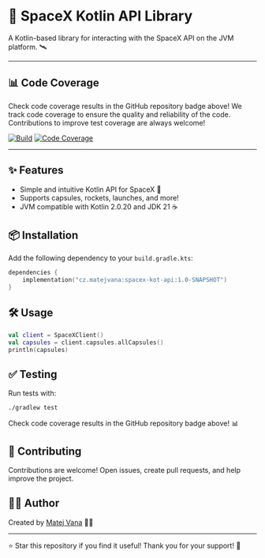 # 🚀 SpaceX Kotlin API Library

A Kotlin-based library for interacting with the SpaceX API on the JVM platform. 🛰️

---

## 📊 Code Coverage

Check code coverage results in the GitHub repository badge above! We track code coverage to ensure the quality and
reliability of the code. Contributions to improve test coverage are always welcome!

[![Build](https://github.com/Acerik/spacex-kot-api/actions/workflows/kotlin-ci.yml/badge.svg)](https://github.com/Acerik/spacex-kot-api/actions/workflows/kotlin-ci.yml)
[![Code Coverage](https://github.com/Acerik/spacex-kot-api/raw/ci-results/.github/badges/jacoco.svg)](https://github.com/Acerik/spacex-kot-api)

---

## ✨ Features

- Simple and intuitive Kotlin API for SpaceX 🚀
- Supports capsules, rockets, launches, and more!
- JVM compatible with Kotlin 2.0.20 and JDK 21 ☕

## 📦 Installation

Add the following dependency to your `build.gradle.kts`:

```kotlin
dependencies {
    implementation("cz.matejvana:spacex-kot-api:1.0-SNAPSHOT")
}
```

## 🛠️ Usage

```kotlin
val client = SpaceXClient()
val capsules = client.capsules.allCapsules()
println(capsules)
```

## ✅ Testing

Run tests with:

```sh
./gradlew test
```

Check code coverage results in the GitHub repository badge above! 📊

## 🤝 Contributing

Contributions are welcome! Open issues, create pull requests, and help improve the project.

## 🧑‍💻 Author

Created by [Matej Vana](https://github.com/Acerik) 👨‍🚀

---

⭐ Star this repository if you find it useful! Thank you for your support! 🌟

